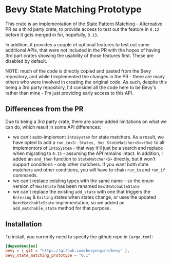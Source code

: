 # Bevy State Matching Prototype

This crate is an implementation of the [State Pattern Matching - Alternative](https://github.com/bevyengine/bevy/pull/10088) PR as a third party crate, to provide access to test out the feature in `0.12` before it gets merged in for, hopefully, `0.13`.

In addition, it provides a couple of optional features to test out some additional APIs, that were not included in the PR with the hopes of having 3rd part crates showing the usability of those features first. These are disabled by default.

NOTE: much of the code is directly copied and pasted from the Bevy repository, and while I implemented the changes in the PR - there are many others who were involved in creating the original code. As such, despite this being a 3rd party repository, I'd consider all the code here to be Bevy's rather than mine - I'm just providing early access to this API.

## Differences from the PR

Due to being a 3rd party crate, there are some added limitations on what we can do, which result in some API differences:

- we can't auto-implement `IntoSystem` for state matchers. As a result, we have opted to add a `run_in<S: States, Sm: StateMatcher<S>>(Sm)` to all implementors of `IntoSystem` - that way it'll just be a search and replace when migrating to `0.13` - assuming the API remains intact. In addition, I added an `and_then` function to `StateMatcher<S>` directly, but it won't support conditions - only other matchers. If you want both state matchers  and other conditions, you will have to chain `run_in` and `run_if` commands.
- we can't replace existing types with the same name - so the enum version of `NextState` has been renamed `NextMatchableState`
- we can't replace the existing `add_state` with one that triggers the `Entering` & `Exiting` states when states change, or uses the updated `NextMatchableState` implementation, so we added an `add_matchable_state` method for that purpose.

## Installation

To install, you currently need to specify the github repo in `Cargo.toml`:

```toml
[dependencies]
bevy = { git = "https://github.com/bevyengine/bevy" },
bevy_state_matching_prototype = "0.1"
```
